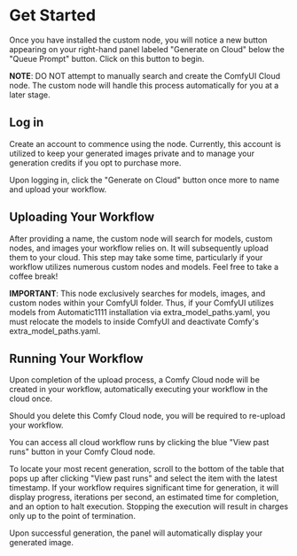 # Get Started

Once you have installed the custom node, you will notice a new button appearing on your right-hand panel labeled "Generate on Cloud" below the "Queue Prompt" button. Click on this button to begin.

**NOTE**: DO NOT attempt to manually search and create the ComfyUI Cloud node. The custom node will handle this process automatically for you at a later stage.

## Log in

Create an account to commence using the node. Currently, this account is utilized to keep your generated images private and to manage your generation credits if you opt to purchase more.

Upon logging in, click the "Generate on Cloud" button once more to name and upload your workflow.

## Uploading Your Workflow

After providing a name, the custom node will search for models, custom nodes, and images your workflow relies on. It will subsequently upload them to your cloud. This step may take some time, particularly if your workflow utilizes numerous custom nodes and models. Feel free to take a coffee break!

**IMPORTANT**: This node exclusively searches for models, images, and custom nodes within your ComfyUI folder. Thus, if your ComfyUI utilizes models from Automatic1111 installation via extra_model_paths.yaml, you must relocate the models to inside ComfyUI and deactivate Comfy's extra_model_paths.yaml.

## Running Your Workflow

Upon completion of the upload process, a Comfy Cloud node will be created in your workflow, automatically executing your workflow in the cloud once.

Should you delete this Comfy Cloud node, you will be required to re-upload your workflow.

You can access all cloud workflow runs by clicking the blue "View past runs" button in your Comfy Cloud node.

To locate your most recent generation, scroll to the bottom of the table that pops up after clicking "View past runs" and select the item with the latest timestamp. If your workflow requires significant time for generation, it will display progress, iterations per second, an estimated time for completion, and an option to halt execution. Stopping the execution will result in charges only up to the point of termination.

Upon successful generation, the panel will automatically display your generated image.

